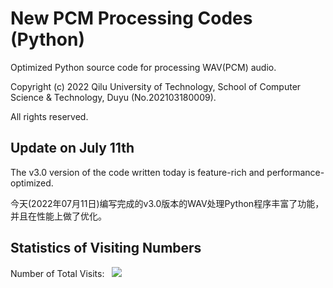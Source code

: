 # New PCM Processing Codes (Python)
Optimized Python source code for processing WAV(PCM) audio.

Copyright (c) 2022 Qilu University of Technology, School of Computer Science & Technology, Duyu (No.202103180009).

All rights reserved.

## Update on July 11th

The v3.0 version of the code written today is feature-rich and performance-optimized.

今天(2022年07月11日)编写完成的v3.0版本的WAV处理Python程序丰富了功能，并且在性能上做了优化。


## Statistics of Visiting Numbers
<div>Number of Total Visits: &nbsp; <img src="https://visitor-badge.glitch.me/badge?page_id=Duyu09_NEW_Audio-Management_Core" /></div> 

